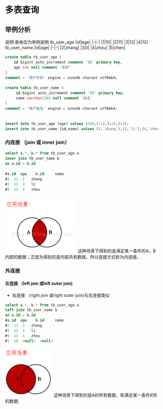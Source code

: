 # 多表查询

## 举例分析
说明:表格仅为举例说明
tb_user_age
|id|age|
|-|-|
|1|10|
|2|11|
|3|12|
|4|13|
tb_user_name
|id|age|
|-|-|
|2|zhang|
|3|li|
|4|zhou|
|5|chen|

```sql
create table tb_user_age (
    id bigint auto_increment comment 'ID' primary key,
    age int null comment '年龄'
)
comment = '用户年龄' engine = innodb charset utf8mb4;

create table tb_user_name (
     id bigint auto_increment comment 'ID' primary key,
     name varchar(30) null comment '姓名'
)
comment = '用户姓名' engine = innodb charset utf8mb4;


insert into tb_user_age (age) values (10),(11),(12),(13);
insert into tb_user_name (id,name) values (2,'zhang'),(3,'li'),(4,'zhou'),(5,'chen');
```

### 内连接 （join 或 inner join）
```sql
select a.*, b.* from tb_user_age a 
inner join tb_user_name b 
on a.id = b.id

#a.id  age    b.id     name
#2	11	2	zhang
#3	12	3	li
#4	13	4	zhou
```
![title](https://raw.githubusercontent.com/pallcard/noteImg/master/noteImg/2020/03/14/Popo%E6%88%AA%E5%9B%BE202031411598-1584158370889.png?token=AHBYBJ6WNC2N4SVHY2JSQPS6NRLOC)
这种场景下得到的是满足某一条件的A，B内部的数据；正因为得到的是内部共有数据，所以连接方式称为内连接。

### 外连接
#### 左连接 （left join 或left outer join)
* 右连接 （right join 或right outer join)与左连接类似
```sql
select a.*, b.* from tb_user_age a 
left join tb_user_name b 
on a.id = b.id
#a.id  age    b.id     name
#2	11	2	zhang
#3	12	3	li
#4	13	4	zhou
#1	10	<null>	<null>
```
![title](https://raw.githubusercontent.com/pallcard/noteImg/master/noteImg/2020/03/14/Popo%E6%88%AA%E5%9B%BE202031412329-1584158631279.png?token=AHBYBJZEBIELUYE5H4BOQLK6NRL6K)
这种场景下得到的是A的所有数据，和满足某一条件的B的数据;

#### 